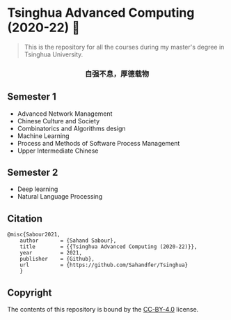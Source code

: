 # Tsinghua Advanced Computing (2020-22) :rocket:

> This is the repository for all the courses during my master's degree in Tsinghua University.

<h3 align="center">
<p>自强不息，厚德载物
</h3>

## Semester 1

- Advanced Network Management
- Chinese Culture and Society
- Combinatorics and Algorithms design
- Machine Learning
- Process and Methods of Software Process Management
- Upper Intermediate Chinese

## Semester 2

- Deep learning
- Natural Language Processing

## Citation

    @misc{Sabour2021,
        author       = {Sahand Sabour},
        title        = {{Tsinghua Advanced Computing (2020-22)}},
        year         = 2021,
        publisher    = {Github},
        url          = {https://github.com/Sahandfer/Tsinghua}
        }

## Copyright

The contents of this repository is bound by the [CC-BY-4.0](https://creativecommons.org/licenses/by/4.0/) license.

